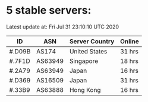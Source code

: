 # 5 stable servers:

Latest update at: Fri Jul 31 23:10:10 UTC 2020

| ID | ASN | Server Country | Online |
| -- | --- | -------------- | ------ |
| #.D09B | AS174 | United States | 31 hrs |
| #.7F1D | AS63949 | Singapore | 18 hrs |
| #.2A79 | AS63949 | Japan | 16 hrs |
| #.D369 | AS16509 | Japan | 31 hrs |
| #.33B9 | AS63888 | Hong Kong | 16 hrs |

